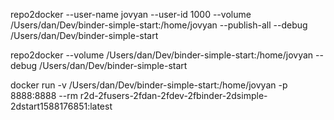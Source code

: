 

repo2docker --user-name jovyan --user-id 1000 --volume /Users/dan/Dev/binder-simple-start:/home/jovyan --publish-all --debug /Users/dan/Dev/binder-simple-start



repo2docker --volume /Users/dan/Dev/binder-simple-start:/home/jovyan --debug /Users/dan/Dev/binder-simple-start



docker run -v /Users/dan/Dev/binder-simple-start:/home/jovyan -p 8888:8888 --rm r2d-2fusers-2fdan-2fdev-2fbinder-2dsimple-2dstart1588176851:latest


